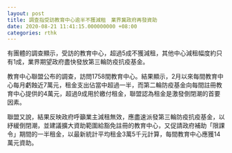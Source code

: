 ```yaml
---
layout: post
title: 調查指受訪教育中心逾半不獲減租　業界冀政府再發資助
date: 2020-08-21 11:41:15.000000000 +08:00
categories: rthk
---
```


有團體的調查顯示，受訪的教育中心，超過5成不獲減租，其他中心減租幅度約只有1成，業界期望政府盡快發放第三輪防疫抗疫基金。

教育中心聯盟公布的調查，訪問1758間教育中心。結果顯示，2月以來每間教育中心每月虧蝕近7萬元，租金支出佔當中超過一半，而第二輪防疫基金向每間註冊教育中心提供的4萬元，超過9成用於繳付租金，聯盟認為租金是激發倒閉潮的首要因素。

聯盟又說，結果反映政府呼籲業主減租無效，應盡速派發第三輪防疫抗疫基金，以紓緩倒閉潮，並建議擴大資助範圍給豁免註冊的教育中心，又促請政府補助「限課令」期間的一半租金，以最新統計平均租金3萬5千元計算，每間教育中心應獲14萬元資助。
